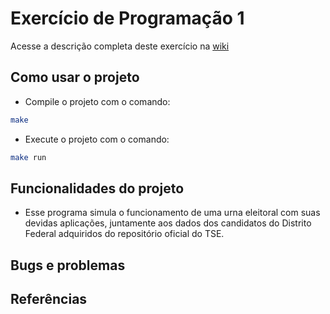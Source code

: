 # Exercício de Programação 1

Acesse a descrição completa deste exercício na [wiki](https://gitlab.com/oofga/eps_2018_2/ep1/wikis/Descricao)

## Como usar o projeto

* Compile o projeto com o comando:

```sh
make
```

* Execute o projeto com o comando:

```sh
make run
```

## Funcionalidades do projeto

* Esse programa simula o funcionamento de uma urna eleitoral com suas devidas aplicações, juntamente aos dados dos candidatos do Distrito Federal adquiridos do repositório oficial do TSE.

## Bugs e problemas

## Referências
